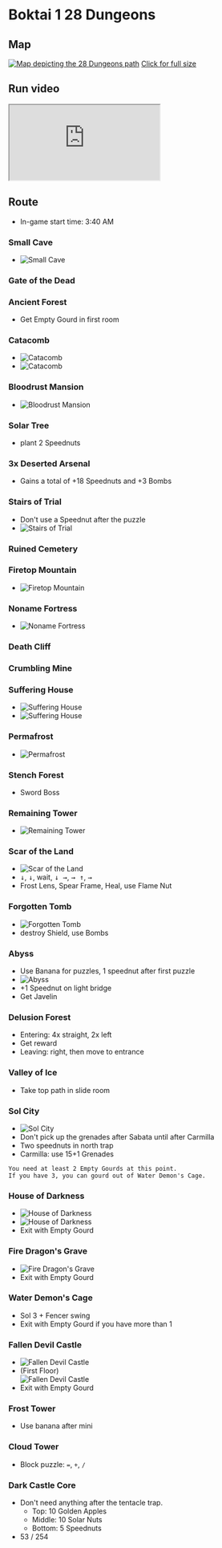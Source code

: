 # Boktai 1 28 Dungeons

## Map

[![Map depicting the 28 Dungeons path](./assets/images/28D_map_small.webp)](./assets/images/28D_map.webp)
[Click for full size <i class="fa fa-arrows-alt" aria-hidden="true"></i>](./assets/images/28D_map.webp)

## Run video

<iframe
  style="aspect-ratio: 2/1"
  src="https://www.youtube.com/embed/uHMaErqqU_E"
  title="Boktai 1 28 Dungeons in 2:16:15"
  allowfullscreen
></iframe>

## Route

- In-game start time: 3:40 AM

### Small Cave

- ![Small Cave](./assets/images/28D_small-cave.webp)

### Gate of the Dead

### Ancient Forest

- Get Empty Gourd in first room

### Catacomb

- ![Catacomb](./assets/images/28D_catacomb_1.webp)
- ![Catacomb](./assets/images/28D_catacomb_2.webp)

### Bloodrust Mansion

- ![Bloodrust Mansion](./assets/images/28D_bloodrust-mansion.webp)

### Solar Tree

- plant 2 Speednuts

### 3x Deserted Arsenal

- Gains a total of +18 Speednuts and +3 Bombs

### Stairs of Trial

- Don't use a Speednut after the puzzle
- ![Stairs of Trial](./assets/images/28D_stairs-of-trial.webp)

### Ruined Cemetery

### Firetop Mountain

- ![Firetop Mountain](./assets/images/28D_firetop-mountain.webp)

### Noname Fortress

- ![Noname Fortress](./assets/images/28D_noname-fortress.webp)

### Death Cliff

### Crumbling Mine

### Suffering House

- ![Suffering House](./assets/images/28D_suffering-house_1.webp)
- ![Suffering House](./assets/images/28D_suffering-house_2.webp)

### Permafrost

- ![Permafrost](./assets/images/28D_permafrost.webp)

### Stench Forest

- Sword Boss

### Remaining Tower

- ![Remaining Tower](./assets/images/28D_remaining-tower.webp)

### Scar of the Land

- ![Scar of the Land](./assets/images/28D_scar-of-the-land.webp)
- <kbd>↓</kbd>, <kbd>↓</kbd>, wait, <kbd>↓ →</kbd>, <kbd>→ ↑</kbd>, <kbd>→</kbd>
- Frost Lens, Spear Frame, Heal, use Flame Nut

### Forgotten Tomb

- ![Forgotten Tomb](./assets/images/28D_forgotten-tomb.webp)
- destroy Shield, use Bombs

### Abyss

- Use Banana for puzzles, 1 speednut after first puzzle
- ![Abyss](./assets/images/28D_abyss.webp)
- +1 Speednut on light bridge
- Get Javelin

### Delusion Forest

- Entering: 4x straight, 2x left
- Get reward
- Leaving: right, then move to entrance

### Valley of Ice

- Take top path in slide room

### Sol City

- ![Sol City](./assets/images/28D_sol-city.webp)
- Don't pick up the grenades after Sabata until after Carmilla
- Two speednuts in north trap
- Carmilla: use 15+1 Grenades

```admonish info
You need at least 2 Empty Gourds at this point.  
If you have 3, you can gourd out of Water Demon's Cage.
```

### House of Darkness

- ![House of Darkness](./assets/images/28D_house-of-darkness_1.webp)
- ![House of Darkness](./assets/images/28D_house-of-darkness_2.webp)
- Exit with Empty Gourd

### Fire Dragon's Grave

- ![Fire Dragon's Grave](./assets/images/28D_fire-dragons-grave.webp)
- Exit with Empty Gourd

### Water Demon's Cage

- Sol 3 + Fencer swing
- Exit with Empty Gourd if you have more than 1

### Fallen Devil Castle

- ![Fallen Devil Castle](./assets/images/28D_fallen-devil-castle_1.webp)
- (First Floor)  
  ![Fallen Devil Castle](./assets/images/28D_fallen-devil-castle_2.webp)
- Exit with Empty Gourd

### Frost Tower

- Use banana after mini

### Cloud Tower

- Block puzzle: `=`, `+`, `/`

### Dark Castle Core

- Don't need anything after the tentacle trap.
  - Top: 10 Golden Apples
  - Middle: 10 Solar Nuts
  - Bottom: 5 Speednuts
- 53 / 254
